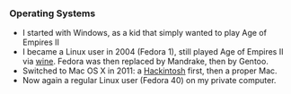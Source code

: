 ### Operating Systems

- I started with Windows, as a kid that simply wanted to play Age of Empires II
- I became a Linux user in 2004 (Fedora 1), still played Age of Empires II via [wine](https://www.winehq.org/). Fedora was then replaced by Mandrake, then by Gentoo.
- Switched to Mac OS X in 2011: a [Hackintosh](https://en.wikipedia.org/wiki/Hackintosh) first, then a proper Mac.
- Now again a regular Linux user (Fedora 40) on my private computer.